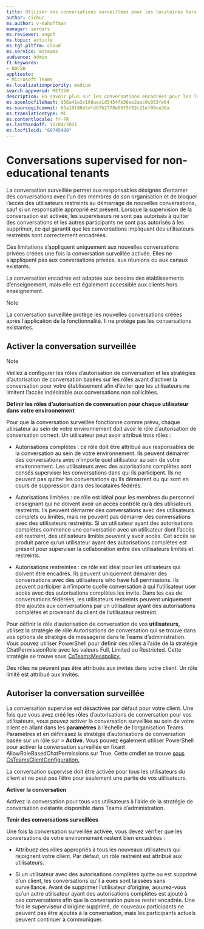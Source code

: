 ```yaml
---
title: Utiliser des conversations surveillées pour les locataires hors enseignement
author: cichur
ms.author: v-mahoffman
manager: serdars
ms.reviewer: angch
ms.topic: article
ms.tgt.pltfrm: cloud
ms.service: msteams
audience: Admin
f1.keywords:
- NOCSH
appliesto:
- Microsoft Teams
ms.localizationpriority: medium
search.appverid: MET150
description: En savoir plus sur les conversations encadrées pour les locataires non scolaires dans Microsoft Teams réunions.
ms.openlocfilehash: d56a41e3c168aea1d5454fb38ae2aac0c033fe64
ms.sourcegitcommit: 65a10f80e5dfd67b2778e09f5f92c21ef09ce36a
ms.translationtype: MT
ms.contentlocale: fr-FR
ms.lasthandoff: 11/04/2021
ms.locfileid: "60745480"
---
```

# <a name="supervised-chats-for-non-educational-tenants"></a>Conversations supervised for non-educational tenants

La conversation surveillée permet aux responsables désignés d’entamer des conversations avec l’un des membres de son organisation et de bloquer l’accès des utilisateurs restreints au démarrage de nouvelles conversations, sauf si un responsable approprié est présent. Lorsque la supervision de la conversation est activée, les superviseurs ne sont pas autorisés à quitter des conversations et les autres participants ne sont pas autorisés à les supprimer, ce qui garantit que les conversations impliquant des utilisateurs restreints sont correctement encadrées.

Ces limitations s’appliquent uniquement aux nouvelles conversations privées créées une fois la conversation surveillée activée. Elles ne s’appliquent pas aux conversations privées, aux réunions ou aux canaux existants.

La conversation encadrée est adaptée aux besoins des établissements d’enseignement, mais elle est également accessible aux clients hors enseignement.

> [!NOTE]
> La conversation surveillée protège les nouvelles conversations créées après l’application de la fonctionnalité. Il ne protège pas les conversations existantes.

## <a name="enable-supervised-chat"></a>Activer la conversation surveillée

> [!NOTE]
> Veillez à configurer les rôles d’autorisation de conversation et les stratégies d’autorisation de conversation basées sur les rôles avant d’activer la conversation pour votre établissement afin d’éviter que les utilisateurs ne limitent l’accès indésirable aux conversations non sollicitées.

**Définir les rôles d’autorisation de conversation pour chaque utilisateur dans votre environnement**

Pour que la conversation surveillée fonctionne comme prévu, chaque utilisateur au sein de votre environnement doit avoir le rôle d’autorisation de conversation correct. Un utilisateur peut avoir attribué trois rôles :

- Autorisations complètes : ce rôle doit être attribué aux responsables de la conversation au sein de votre environnement. Ils peuvent démarrer des conversations avec n’importe quel utilisateur au sein de votre environnement. Les utilisateurs avec des autorisations complètes sont censés superviser les conversations dans qui ils participent. Ils ne peuvent pas quitter les conversations qu’ils démarrent ou qui sont en cours de suppression dans des locataires fédérés.

- Autorisations limitées : ce rôle est idéal pour les membres du personnel enseignant qui ne doivent avoir un accès contrôlé qu’à des utilisateurs restreints. Ils peuvent démarrer des conversations avec des utilisateurs complets ou limités, mais ne peuvent pas démarrer des conversations avec des utilisateurs restreints. Si un utilisateur ayant des autorisations complètes commence une conversation avec un utilisateur dont l’accès est restreint, des utilisateurs limités peuvent y avoir accès. Cet accès se produit parce qu’un utilisateur ayant des autorisations complètes est présent pour superviser la collaboration entre des utilisateurs limités et restreints.

- Autorisations restreintes : ce rôle est idéal pour les utilisateurs qui doivent être encadrés. Ils peuvent uniquement démarrer des conversations avec des utilisateurs who have full permissions. Ils peuvent participer à n’importe quelle conversation à qui l’utilisateur user accès avec des autorisations complètes les invite. Dans les cas de conversations fédérées, les utilisateurs restreints peuvent uniquement être ajoutés aux conversations par un utilisateur ayant des autorisations complètes et provenant du client de l’utilisateur restreint.

Pour définir le rôle d’autorisation de conversation de vos **utilisateurs,** utilisez la stratégie de rôle Autorisations de conversation qui se trouve dans vos options de stratégie de messagerie dans le Teams d’administration. Vous pouvez utiliser PowerShell pour définir des rôles à l’aide de la stratégie ChatPermissionRole avec les valeurs Full, Limited ou Restricted. Cette stratégie se trouve sous [CsTeamsMesspolicy.](/powershell/module/skype/set-csteamsmessagingpolicy?view=skype-ps)

Des rôles ne peuvent pas être attribués aux invités dans votre client. Un rôle limité est attribué aux invités.

## <a name="allow-supervised-chat"></a>Autoriser la conversation surveillée

La conversation supervise est désactivée par défaut pour votre client. Une fois que vous avez créé les rôles d’autorisations de conversation pour vos utilisateurs, vous pouvez activer la conversation surveillée au sein de votre client en allant dans les **paramètres** à l’échelle de l’organisation Teams Paramètres et en définissez la stratégie d’autorisations de conversation basée sur un rôle sur  >   **Activé.**  Vous pouvez également utiliser PowerShell pour activer la conversation surveillée en fixant AllowRoleBasedChatPermissions sur True. Cette cmdlet se trouve [sous CsTeamsClientConfiguration.](/powershell/module/skype/set-csteamsclientconfiguration?view=skype-ps)

La conversation supervise doit être activée pour tous les utilisateurs du client et ne peut pas l’être pour seulement une partie de vos utilisateurs.

**Activer la conversation**

Activez la conversation pour tous vos utilisateurs à l’aide de la stratégie de conversation existante disponible dans Teams d’administration.

**Tenir des conversations surveillées**

Une fois la conversation surveillée activée, vous devez vérifier que les conversations de votre environnement restent bien encadrées :

- Attribuez des rôles appropriés à tous les nouveaux utilisateurs qui rejoignent votre client. Par défaut, un rôle restreint est attribué aux utilisateurs.

- Si un utilisateur avec des autorisations complètes quitte ou est supprimé d’un client, les conversations qu’il a eues sont laissées sans surveillance. Avant de supprimer l’utilisateur d’origine, assurez-vous qu’un autre utilisateur ayant des autorisations complètes est ajouté à ces conversations afin que la conversation puisse rester encadrée. Une fois le superviseur d’origine supprimé, de nouveaux participants ne peuvent pas être ajoutés à la conversation, mais les participants actuels peuvent continuer à communiquer.
